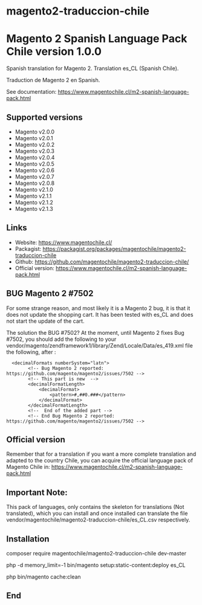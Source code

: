# magento2-traduccion-chile
# Magento 2 Spanish Language Pack Chile version 1.0.0

Spanish translation for Magento 2. Translation es_CL (Spanish Chile).

Traduction de Magento 2 en Spanish.

See documentation: https://www.magentochile.cl/m2-spanish-language-pack.html


## Supported versions

* Magento v2.0.0
* Magento v2.0.1
* Magento v2.0.2
* Magento v2.0.3
* Magento v2.0.4
* Magento v2.0.5
* Magento v2.0.6
* Magento v2.0.7
* Magento v2.0.8
* Magento v2.1.0
* Magento v2.1.1
* Magento v2.1.2
* Magento v2.1.3

## Links

* Website: https://www.magentochile.cl/
* Packagist: https://packagist.org/packages/magentochile/magento2-traduccion-chile
* Github: https://github.com/magentochile/magento2-traduccion-chile/
* Official version: https://www.magentochile.cl/m2-spanish-language-pack.html

## BUG Magento 2 #7502
For some strange reason, and most likely it is a Magento 2 bug, it is that it does not update the shopping cart. It has been tested with es_CL and does not start the update of the cart.

The solution the BUG #7502? At the moment, until Magento 2 fixes Bug #7502, you should add the following to your vendor/magento/zendframework1/library/Zend/Locale/Data/es_419.xml file the following, after <decimalFormats numberSystem="latn">:

      <decimalFormats numberSystem="latn">
			<!-- Bug Magento 2 reported: https://github.com/magento/magento2/issues/7502 -->
			<!-- This part is new  -->
			<decimalFormatLength>
				<decimalFormat>
					<pattern>#,##0.###</pattern>
				</decimalFormat>
			</decimalFormatLength>
			<!--  End of the added part -->
			<!-- End Bug Magento 2 reported: https://github.com/magento/magento2/issues/7502 -->



## Official version
Remember that for a translation if you want a more complete translation and adapted to the country Chile, you can acquire the official language pack of Magento Chile in: https://www.magentochile.cl/m2-spanish-language-pack.html

## Important Note: 
This pack of languages, only contains the skeleton for translations (Not translated), which you can install and once installed can translate the file vendor/magentochile/magento2-traduccion-chile/es_CL.csv respectively.

## Installation
composer require magentochile/magento2-traduccion-chile dev-master

php -d memory_limit=-1 bin/magento setup:static-content:deploy es_CL

php bin/magento cache:clean

## End
